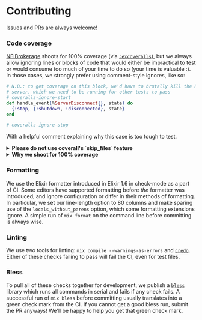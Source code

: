 # Contributing

Issues and PRs are always welcome!

### Code coverage

[NFIBrokerage](https://github.com/NFIBrokerage) shoots for 100% coverage (via
[`:excoveralls`](https://github.com/parroty/excoveralls)), but we always allow
ignoring lines or blocks of code that would either be impractical to test
or would consume too much of your time to do so (your time is valuable :).
In those cases, we strongly prefer using comment-style ignores, like so:

```elixir
# N.B.: to get coverage on this block, we'd have to brutally kill the HTTP
# server, which we need to be running for other tests to pass
# coveralls-ignore-start
def handle_event(%ServerDisconnect{}, state) do
  {:stop, {:shutdown, :disconnected}, state}
end

# coveralls-ignore-stop
```

With a helpful comment explaining why this case is too tough to test.

<details>
<summary><b>Please do not use coverall's `skip_files` feature</b></summary>
<br>

Coveralls also allows ignoring by adding file patterns to the `coveralls.json`
file:

```json
{
  "coverage_options": {
    "minimum_coverage": 100,
    "treat_no_relevant_lines_as_covered" : true
  },
  "skip_files": [
    "^test",
    "^deps",
    "^lib/my_app/my_file.ex"
  ]
}
```

But in our experience, this only leads to confusion over why a file is not
being reported in the coverage detail. If an entire module needs to be ignored,
we prefer wrapping the entire `defmodule/2` call in ignore comments.

</details>

<details>
<summary><b>Why we shoot for 100% coverage</b></summary>
<br>

Shooting for 100% code coverage is a bit controversial. Proponents sometimes
claim: "if the line isn't covered why do you need it?" Critics often accuse
the practice of being overly perfectionist and typically impractical, forcing
developers to write tests simply for the sake of coverage instead of
meaningfulness. Certainly there is a balance between the time spent writing a
test and the time saved by that test catching a regression.

NFIBrokerage tries to take a practical and center-line approach. Truly,
**we do not require 100% lines covered**. Through usage of coveralls-ignore
comments, we artificially inflate our numbers to 100% so a change can be
immediately and naively validated as "not having changed coverage." If we
required a lower percentage, say 80%, adding new features or otherwise code
could change whether or not a project meets the requirement, even assuming
all _new_ code is merged at 100% coverage, simply because the denominator of
`covered_lines / total_lines` changes.

</details>

### Formatting

We use the Elixir formatter introduced in Elixir 1.6 in check-mode as a part
of CI. Some editors have supported formatting before _the_ formatter was
introduced, and ignore configuration or differ in their methods of formatting.
In particular, we set our line-length option to 80 columns and make sparing
use of the `locals_without_parens` option, which some formatting extensions
ignore. A simple run of `mix format` on the command line before committing
is always wise.

### Linting

We use two tools for linting: `mix compile --warnings-as-errors` and
[`credo`](https://github.com/rrrene/credo). Either of these checks failing to
pass will fail the CI, even for test files.

### Bless

To pull all of these checks together for development, we publish a
[`bless`](https://github.com/NFIBrokerage/bless) library which runs all commands
in serial and fails if any check fails. A successful run of `mix bless`
before committing usually translates into a green check mark from the CI.
If you cannot get a good bless run, submit the PR anyways! We'll be happy to
help you get that green check mark.
